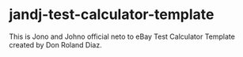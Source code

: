 # jandj-test-calculator-template
This is Jono and Johno official neto to eBay Test Calculator Template created by Don Roland Diaz.
